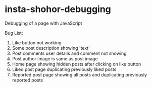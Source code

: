# insta-shohor-debugging
Debugging of a page with JavaScript

Bug List:
1. Like button not working
2. Some post description showing 'text'
3. Post comments user details and comment not showing
4. Post author image is same as post image
5. Home page showing hidden posts after clicking on like button
6. Liked post page duplicating previously liked posts
7. Reported post page showing all posts and duplicating previously reported posts